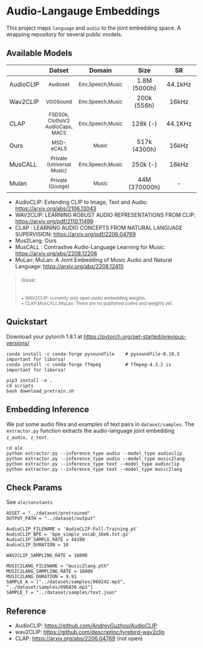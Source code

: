 # Audio-Langauge Embeddings

This project maps `language` and `audio` to the joint embedding space. A wrapping repository for several public models.


## Available Models


|  | Datset | Domain | Size | SR | Vocab | Modality | Mapping | Available |
|---|:---:|:---:|:---:|:---:|:---:|:---:|:---:|:---:|
| AudioCLIP |<sub>Audioset</sub> | <sub>Env,Speech,Music</sub> | 1.8M (5000h) | 44.1kHz | 527 | A,V,T | A-V, A-T | ✅ |
| Wav2CLIP | <sub>VGGSound</sub> | <sub>Env,Speech,Music</sub>  | 200k (556h) | 16kHz | 309 | A,V,T | A-V |  |
| CLAP | <sub>FSD50k, ClothoV2</sub> <br> <sub>AudioCaps, MACS</sub> | <sub>Env,Speech,Music</sub>  | 128k (-) | 44.1KHz | - | A,T | A-T |  |
| Ours | <sub>MSD-eCALS</sub> | <sub>Music</sub>  | 517k (4300h) | 16kHz | 1054 | A,T | A-T | ✅ |
| MusCALL | <sub>Private (Universal Music)</sub> | <sub>Env,Speech,Music</sub>  | 250k (-) | 16kHz | - | A,T | A-T |  |
| Mulan | <sub>Private (Goolge)</sub> | <sub>Music</sub>  | 44M (370000h) | - | - | A,T | A-T |  |


- AudioCLIP: Extending CLIP to Image, Text and Audio: https://arxiv.org/abs/2106.13043
- WAV2CLIP: LEARNING ROBUST AUDIO REPRESENTATIONS FROM CLIP: https://arxiv.org/pdf/2110.11499
- CLAP : LEARNING AUDIO CONCEPTS FROM NATURAL LANGUAGE SUPERVISION: https://arxiv.org/pdf/2206.04769
- Mus2Lang: Ours
- MusCALL : Contrastive Audio-Language Learning for Music: https://arxiv.org/abs/2208.12208
- MuLan: MuLan: A Joint Embedding of Music Audio and Natural Language: https://arxiv.org/abs/2208.12415

> ###### Issue:
> 
> <sub>• WAV2CLIP: currently only open audio embedding weights.<br /> • CLAP,MusCALL,MuLan: There are no published codes and weights yet..<br /></sub>


## Quickstart
Download your pytorch 1.8.1 at https://pytorch.org/get-started/previous-versions/

```
conda install -c conda-forge pysoundfile    # pysoundfile-0.10.3 important for liborsa!
conda install -c conda-forge ffmpeg         # ffmpeg-4.3.2 is important for liborsa!

pip3 install -e .
cd scripts
bash download_pretrain.sh
```

## Embedding Inference
We put some audio files and examples of text pairs in `dataset/samples`. 
The `extractor.py` function extracts the audio-language joint embedding `z_audio, z_text`.

```
cd ale
python extractor.py --inference_type audio --model_type audioclip
python extractor.py --inference_type audio --model_type music2lang
python extractor.py --inference_type text --model_type audioclip
python extractor.py --inference_type text --model_type music2lang
```

## Check Params
See `ale/constants`

```
ASSET = "../dataset/pretrained"
OUTPUT_PATH = "../dataset/output"

AudioCLIP_FILENAME = 'AudioCLIP-Full-Training.pt'
AudioCLIP_BPE = 'bpe_simple_vocab_16e6.txt.gz'
AudioCLIP_SAMPLE_RATE = 44100
AudioCLIP_DURATION = 10

WAV2CLIP_SAMPLING_RATE = 16000

MUSIC2LANG_FILENAME = "music2lang.pth"
MUSIC2LANG_SAMPLING_RATE = 16000
MUSIC2LANG_DURATION = 9.91
SAMPLE_A = ["../dataset/samples/060242.mp3", "../dataset/samples/096838.mp3"]
SAMPLE_T = "../dataset/samples/text.json"
```


## Reference

- AudioCLIP: https://github.com/AndreyGuzhov/AudioCLIP
- wav2CLIP: https://github.com/descriptinc/lyrebird-wav2clip
- CLAP: https://arxiv.org/abs/2206.04769 (not open)